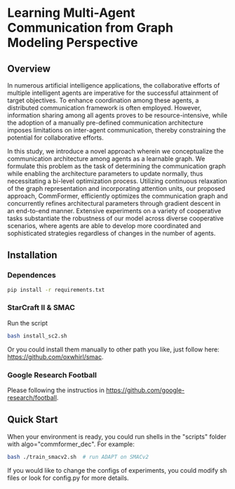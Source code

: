 
# Learning Multi-Agent Communication from Graph Modeling Perspective


## Overview

In numerous artificial intelligence applications, the collaborative efforts of multiple intelligent agents are imperative for the successful attainment of target objectives. To enhance coordination among these agents, a distributed communication framework is often employed. However, information sharing among all agents proves to be resource-intensive, while the adoption of a manually pre-defined communication architecture imposes limitations on inter-agent communication, thereby constraining the potential for collaborative efforts.
    
In this study, we introduce a novel approach wherein we conceptualize the communication architecture among agents as a learnable graph. 
We formulate this problem as the task of determining the communication graph while enabling the architecture parameters to update normally, thus necessitating a bi-level optimization process. Utilizing continuous relaxation of the graph representation and incorporating attention units, our proposed approach, CommFormer, efficiently optimizes the communication graph and concurrently refines architectural parameters through gradient descent in an end-to-end manner. Extensive experiments on a variety of cooperative tasks substantiate the robustness of our model across diverse cooperative scenarios, where agents are able to develop more coordinated and sophisticated strategies regardless of changes in the number of agents. 


## Installation

### Dependences
``` Bash
pip install -r requirements.txt
```

### StarCraft II & SMAC
Run the script
``` Bash
bash install_sc2.sh
```
Or you could install them manually to other path you like, just follow here: https://github.com/oxwhirl/smac.

### Google Research Football
Please following the instructios in https://github.com/google-research/football. 


## Quick Start

When your environment is ready, you could run shells in the "scripts" folder with algo="commformer_dec". For example:

``` Bash
bash ./train_smacv2.sh  # run ADAPT on SMACv2
```
If you would like to change the configs of experiments, you could modify sh files or look for config.py for more details.




